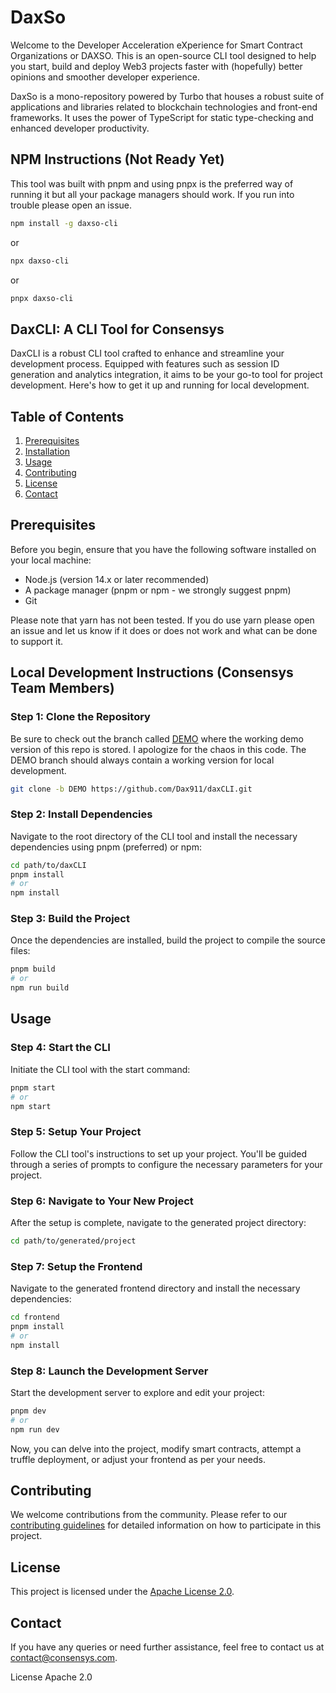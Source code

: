 # DaxSo

Welcome to the Developer Acceleration eXperience for Smart Contract Organizations or DAXSO. This is an open-source CLI tool designed to help you start, build and deploy Web3 projects faster with (hopefully) better opinions and smoother developer experience.

DaxSo is a mono-repository powered by Turbo that houses a robust suite of applications and libraries related to blockchain technologies and front-end frameworks. It uses the power of TypeScript for static type-checking and enhanced developer productivity.

## NPM Instructions (Not Ready Yet)

This tool was built with pnpm and using pnpx is the preferred way of running it but all your package managers should work. If you run into trouble please open an issue.

```bash
npm install -g daxso-cli
```

or

```bash
npx daxso-cli
```

or

```bash
pnpx daxso-cli
```

## DaxCLI: A CLI Tool for Consensys

DaxCLI is a robust CLI tool crafted to enhance and streamline your development process. Equipped with features such as session ID generation and analytics integration, it aims to be your go-to tool for project development. Here's how to get it up and running for local development.

## Table of Contents

1. [Prerequisites](#prerequisites)
2. [Installation](#local-development-instructions-consensys-team-members)
3. [Usage](#usage)
4. [Contributing](#contributing)
5. [License](#license)
6. [Contact](#contact)

## Prerequisites

Before you begin, ensure that you have the following software installed on your local machine:

- Node.js (version 14.x or later recommended)
- A package manager (pnpm or npm - we strongly suggest pnpm)
- Git

Please note that yarn has not been tested. If you do use yarn please open an issue and let us know if it does or does not work and what can be done to support it.

## Local Development Instructions (Consensys Team Members)

### Step 1: Clone the Repository

Be sure to check out the branch called [DEMO](https://github.com/Dax911/daxCLI/tree/DEMO) where the working demo version of this repo is stored. I apologize for the chaos in this code. The DEMO branch should always contain a working version for local development.

```bash
git clone -b DEMO https://github.com/Dax911/daxCLI.git
```

### Step 2: Install Dependencies

Navigate to the root directory of the CLI tool and install the necessary dependencies using pnpm (preferred) or npm:

```bash
cd path/to/daxCLI
pnpm install
# or
npm install
```

### Step 3: Build the Project

Once the dependencies are installed, build the project to compile the source files:

```bash
pnpm build
# or
npm run build
```

## Usage

### Step 4: Start the CLI

Initiate the CLI tool with the start command:

```bash
pnpm start
# or
npm start
```

### Step 5: Setup Your Project

Follow the CLI tool's instructions to set up your project. You'll be guided through a series of prompts to configure the necessary parameters for your project.

### Step 6: Navigate to Your New Project

After the setup is complete, navigate to the generated project directory:

```bash
cd path/to/generated/project
```

### Step 7: Setup the Frontend

Navigate to the generated frontend directory and install the necessary dependencies:

```bash
cd frontend
pnpm install
# or
npm install
```

### Step 8: Launch the Development Server

Start the development server to explore and edit your project:

```bash
pnpm dev
# or
npm run dev
```

Now, you can delve into the project, modify smart contracts, attempt a truffle deployment, or adjust your frontend as per your needs.

## Contributing

We welcome contributions from the community. Please refer to our [contributing guidelines](LINK-TO-CONTRIBUTING.md) for detailed information on how to participate in this project.

## License

This project is licensed under the [Apache License 2.0](https://www.apache.org/licenses/LICENSE-2.0).

## Contact

If you have any queries or need further assistance, feel free to contact us at [contact@consensys.com](mailto:contact@consensys.com).

License Apache 2.0

